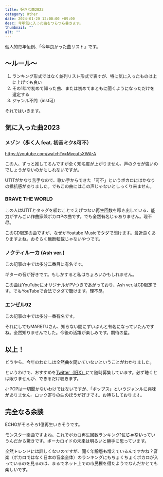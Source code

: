 ```yaml
---
title: 好きな曲2023
category: Other
date: 2024-01-20 12:00:00 +09:00
desc: 今年気に入った曲をつらつら書きます。
thumbnail: ""
alt: ""
---
```

個人的毎年恒例、「今年良かった曲リスト」です。

## 〜ルール〜
1. ランキング形式ではなく並列リスト形式で表すが、特に気に入ったものは上に上げても良い
2. その1年で初めて知った曲、または初めてまともに聞くようになっただけを選定する
3. ジャンル不問（inst可）

それではいきます。

## 気に入った曲2023

### メゾン（歩く人 feat. 初音ミク&可不）

https://youtube.com/watch?v=MvoufsXWA-A

この人、ずっと推してるんですが全く知名度が上がりません。声のクセが強いのでしょうがないのかもしれないですが。

UTITがかなり苦手なので、歌い手からできた「可不」というボカロにはかなりの抵抗感がありました。でもこの曲にはこの声じゃないとしっくり来ません。

### BRAVE THE WORLD

この人はUTITとタッグを組むことでえげつない再生回数を叩き出している、能力がすんごい作曲家兼ボカロPの曲です。でも全然有名じゃありません。理不尽。

このCD限定の曲ですが、なぜかYoutube Musicでタダで聞けます。最近良くありますよね。おそらく無断転載じゃないやつです。



### ノクティルーカ (Ash ver.)

この記事の中では多分二番目に有名です。

ギターの音が好きです。もしかすると私はちょろいかもしれません。

この曲はYouTubeにオリジナルがPVつきであがっており、Ash ver.はCD限定です。でもYouTubeで合法でタダで聴けます。理不尽。



### エンゼル92



この記事の中では多分一番有名です。

それにしてもMARETUさん、知らない間にずいぶんと有名になっていたんですね。全然知りませんでした。今後の活躍が楽しみです。期待の星。


## 以上！

どうやら、今年のわたしは全然曲を聞いていないということがわかりました。

というわけで、おすすめを[Twitter（旧X）](https://twitter.com/Ao_Sankaku)にて随時募集しています。必ず聴くとは限りませんが、できるだけ聴きます。

J-POPは一切聞かないわけではないですが、「ポップス」というジャンルに興味がありません。ロック寄りの曲のほうが好きです。お待ちしております。
## 完全なる余談

ECHOがそろそろ1億再生いきそうです。



モンスター楽曲ですよね。これでボカロ再生回数ランキング1位**じゃない**っていうんだから驚きです。ボーカロイドの未来は明るいと勝手に思っています。

全然トレンドには詳しくないのですが、聞く年齢層も増えているんですかね？音楽（ボカロではなく日本の音楽全体）のランキングにもちょくちょくボカロが入っているのを見るのは、まるでネット上での市民権を得たようでなんだかとても楽しいです。